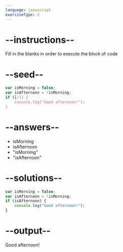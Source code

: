```yaml
---
language: javascript
exerciseType: 2
---
```


# --instructions--

Fill in the blanks in order to execute the block of code

# --seed--

```javascript
var isMorning = false;
var isAfternoon = !isMorning;
if ([/]) {
    console.log("Good afternoon!");
}
```

# --answers--

- isMorning
- isAfternoon
- "isMorning"
- "isAfternoon"

# --solutions--

```javascript
var isMorning = false;
var isAfternoon = !isMorning;
if (isAfternoon) {
    console.log("Good afternoon!");
}
```

# --output--

Good afternoon!
